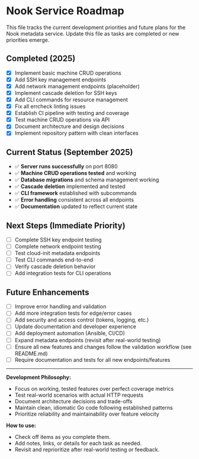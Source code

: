 # Nook Service Roadmap

This file tracks the current development priorities and future plans for the Nook metadata service. Update this file as tasks are completed or new priorities emerge.

## Completed (2025)
- [x] Implement basic machine CRUD operations
- [x] Add SSH key management endpoints
- [x] Add network management endpoints (placeholder)
- [x] Implement cascade deletion for SSH keys
- [x] Add CLI commands for resource management
- [x] Fix all errcheck linting issues
- [x] Establish CI pipeline with testing and coverage
- [x] Test machine CRUD operations via API
- [x] Document architecture and design decisions
- [x] Implement repository pattern with clean interfaces

## Current Status (September 2025)
- ✅ **Server runs successfully** on port 8080
- ✅ **Machine CRUD operations tested** and working
- ✅ **Database migrations** and schema management working
- ✅ **Cascade deletion** implemented and tested
- ✅ **CLI framework** established with subcommands
- ✅ **Error handling** consistent across all endpoints
- ✅ **Documentation** updated to reflect current state

## Next Steps (Immediate Priority)
- [ ] Complete SSH key endpoint testing
- [ ] Complete network endpoint testing
- [ ] Test cloud-init metadata endpoints
- [ ] Test CLI commands end-to-end
- [ ] Verify cascade deletion behavior
- [ ] Add integration tests for CLI operations

## Future Enhancements
- [ ] Improve error handling and validation
- [ ] Add more integration tests for edge/error cases
- [ ] Add security and access control (tokens, logging, etc.)
- [ ] Update documentation and developer experience
- [ ] Add deployment automation (Ansible, CI/CD)
- [ ] Expand metadata endpoints (revisit after real-world testing)
- [ ] Ensure all new features and changes follow the validation workflow (see README.md)
- [ ] Require documentation and tests for all new endpoints/features

---

**Development Philosophy:**
- Focus on working, tested features over perfect coverage metrics
- Test real-world scenarios with actual HTTP requests
- Document architecture decisions and trade-offs
- Maintain clean, idiomatic Go code following established patterns
- Prioritize reliability and maintainability over feature velocity

**How to use:**
- Check off items as you complete them.
- Add notes, links, or details for each task as needed.
- Revisit and reprioritize after real-world testing or feedback.
